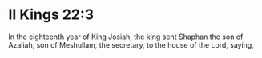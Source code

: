 # II Kings 22:3

In the eighteenth year of King Josiah, the king sent Shaphan the son of Azaliah, son of Meshullam, the secretary, to the house of the Lord, saying,
